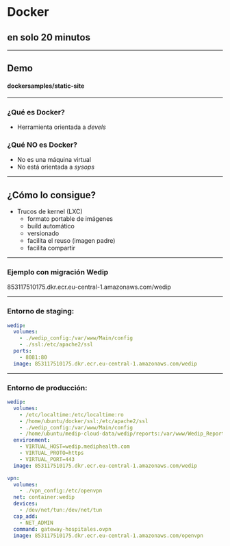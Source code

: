# Docker 
## en solo 20 minutos

---

## Demo

#### dockersamples/static-site

---

### ¿Qué es Docker?

- Herramienta orientada a *devels*

### ¿Qué NO es Docker?

- No es una máquina virtual
- No está orientada a *sysops*

---

## ¿Cómo lo consigue?

- Trucos de kernel (LXC)
  + formato portable de imágenes
  + build automático
  + versionado
  + facilita el reuso (imagen padre)
  + facilita compartir

--- 

### Ejemplo con migración Wedip

853117510175.dkr.ecr.eu-central-1.amazonaws.com/wedip

---

### Entorno de staging:

```yaml
wedip:
  volumes:
    - ./wedip_config:/var/www/Main/config
    - ./ssl:/etc/apache2/ssl
  ports:
    - 8081:80
  image: 853117510175.dkr.ecr.eu-central-1.amazonaws.com/wedip
```
---

### Entorno de producción: 

```yaml
wedip:
  volumes:
    - /etc/localtime:/etc/localtime:ro
    - /home/ubuntu/docker/ssl:/etc/apache2/ssl
    - ./wedip_config:/var/www/Main/config
    - /home/ubuntu/medip-cloud-data/wedip/reports:/var/www/Wedip_Report/php/pdf
  environment:
    - VIRTUAL_HOST=wedip.mediphealth.com
    - VIRTUAL_PROTO=https
    - VIRTUAL_PORT=443
  image: 853117510175.dkr.ecr.eu-central-1.amazonaws.com/wedip

vpn:
  volumes:
    - ./vpn_config:/etc/openvpn
  net: container:wedip
  devices:
    - /dev/net/tun:/dev/net/tun
  cap_add:
    - NET_ADMIN
  command: gateway-hospitales.ovpn
  image: 853117510175.dkr.ecr.eu-central-1.amazonaws.com/openvpn
```
